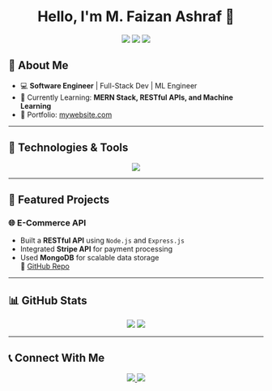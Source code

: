 <h1 align="center">Hello, I'm M. Faizan Ashraf 👋</h1>

<p align="center">
  <img src="https://img.shields.io/badge/Developer-Full%20Stack-blue?style=flat-square&logo=github" />
  <img src="https://img.shields.io/github/followers/your-username?style=social" />
  <img src="https://img.shields.io/github/stars/your-username?style=social" />
</p>

## 🚀 About Me
- 💻 **Software Engineer** | Full-Stack Dev | ML Engineer  
- 🌱 Currently Learning: **MERN Stack, RESTful APIs, and Machine Learning**
- 🔗 Portfolio: [mywebsite.com](https://yourwebsite.com)  

---

## 🔧 Technologies & Tools  
<p align="center">
  <img src="https://skillicons.dev/icons?i=html,css, bootstrap,js,react,nodejs,express,mongodb,c,cpp,java,kotlin,mysql,figma,python" />
</p>

---

## 📌 Featured Projects  
### 🌐 E-Commerce API  
- Built a **RESTful API** using `Node.js` and `Express.js`
- Integrated **Stripe API** for payment processing
- Used **MongoDB** for scalable data storage  
🔗 [GitHub Repo](https://github.com/your-username/project-link)

---

## 📊 GitHub Stats  
<p align="center">
  <img src="https://github-readme-stats.vercel.app/api?username=Faizan-Ashraf&show_icons=true&theme=radical" />
  <img src="https://github-readme-streak-stats.herokuapp.com/?user=Faizan-Ashraf&theme=radical" />
</p>

---

## 📞 Connect With Me  
<p align="center">
  <a href="https://www.linkedin.com/in/muhammad-faizan-ashraf-5a99b6268">
    <img src="https://img.shields.io/badge/LinkedIn-blue?style=flat&logo=linkedin" />
  </a>
  <a href="mailto:faizantyu1177@gmail.com">
    <img src="https://img.shields.io/badge/Email-red?style=flat&logo=gmail" />
  </a>
</p>

